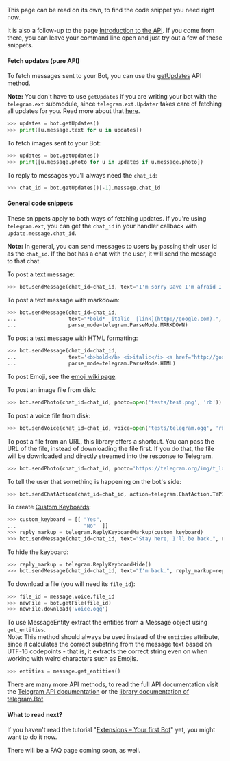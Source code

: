 This page can be read on its own, to find the code snippet you need right now. 

It is also a follow-up to the page [Introduction to the API](https://github.com/python-telegram-bot/python-telegram-bot/wiki/Introduction-to-the-API). If you come from there, you can leave your command line open and just try out a few of these snippets.


#### Fetch updates (pure API)
To fetch messages sent to your Bot, you can use the [getUpdates](https://core.telegram.org/bots/api#getupdates) API method.

**Note:** You don't have to use `getUpdates` if you are writing your bot with the `telegram.ext` submodule, since `telegram.ext.Updater` takes care of fetching all updates for you. Read more about that [here](https://github.com/python-telegram-bot/python-telegram-bot/wiki/Extensions-%E2%80%93-Your-first-Bot).

```python
>>> updates = bot.getUpdates()
>>> print([u.message.text for u in updates])
```

To fetch images sent to your Bot:

```python
>>> updates = bot.getUpdates()
>>> print([u.message.photo for u in updates if u.message.photo])
```

To reply to messages you'll always need the `chat_id`:

```python
>>> chat_id = bot.getUpdates()[-1].message.chat_id
```

#### General code snippets
These snippets apply to both ways of fetching updates. If you're using `telegram.ext`, you can get the `chat_id` in your handler callback with `update.message.chat_id`.

**Note:** In general, you can send messages to users by passing their user id as the `chat_id`. 
If the bot has a chat with the user, it will send the message to that chat.


To post a text message:

```python
>>> bot.sendMessage(chat_id=chat_id, text="I'm sorry Dave I'm afraid I can't do that.")
```

To post a text message with markdown:

```python
>>> bot.sendMessage(chat_id=chat_id, 
...                 text="*bold* _italic_ [link](http://google.com).", 
...                 parse_mode=telegram.ParseMode.MARKDOWN)
```

To post a text message with HTML formatting:

```python
>>> bot.sendMessage(chat_id=chat_id, 
...                 text='<b>bold</b> <i>italic</i> <a href="http://google.com">link</a>.', 
...                 parse_mode=telegram.ParseMode.HTML)
```

To post Emoji, see the [emoji wiki page](https://github.com/python-telegram-bot/python-telegram-bot/wiki/Emoji).

To post an image file from disk:

```python
>>> bot.sendPhoto(chat_id=chat_id, photo=open('tests/test.png', 'rb'))
```

To post a voice file from disk:

```python
>>> bot.sendVoice(chat_id=chat_id, voice=open('tests/telegram.ogg', 'rb'))
```

To post a file from an URL, this library offers a shortcut. 
You can pass the URL of the file, instead of downloading the file first. 
If you do that, the file will be downloaded and directly streamed into the response to Telegram.

```python
>>> bot.sendPhoto(chat_id=chat_id, photo='https://telegram.org/img/t_logo.png')
```

To tell the user that something is happening on the bot's side:

```python
>>> bot.sendChatAction(chat_id=chat_id, action=telegram.ChatAction.TYPING)
```

To create [Custom Keyboards](https://core.telegram.org/bots#keyboards):

```python
>>> custom_keyboard = [[ "Yes",
...                      "No"  ]]
>>> reply_markup = telegram.ReplyKeyboardMarkup(custom_keyboard)
>>> bot.sendMessage(chat_id=chat_id, text="Stay here, I'll be back.", reply_markup=reply_markup)
```

To hide the keyboard:

```python
>>> reply_markup = telegram.ReplyKeyboardHide()
>>> bot.sendMessage(chat_id=chat_id, text="I'm back.", reply_markup=reply_markup)
```

To download a file (you will need its `file_id`):

```python
>>> file_id = message.voice.file_id
>>> newFile = bot.getFile(file_id)
>>> newFile.download('voice.ogg')
```

To use MessageEntity extract the entities from a Message object using `get_entities`.  
Note: This method should always be used instead of the ``entities`` attribute, since it calculates the correct substring from the message text based on UTF-16 codepoints - that is, it extracts the correct string even on when working with weird characters such as Emojis.

```python
>>> entities = message.get_entities()
```

There are many more API methods, to read the full API documentation visit the [Telegram API documentation](https://core.telegram.org/bots/api) or the [library documentation of telegram.Bot](http://pythonhosted.org/python-telegram-bot/telegram.bot.html)

#### What to read next?
If you haven't read the tutorial "[Extensions – Your first Bot](https://github.com/python-telegram-bot/python-telegram-bot/wiki/Extensions-–-Your-first-Bot)" yet, you might want to do it now.

There will be a FAQ page coming soon, as well.